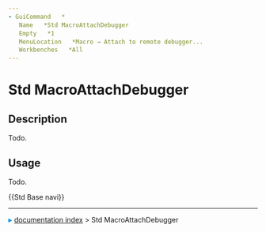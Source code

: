 ```yaml
---
- GuiCommand   *
   Name   *Std MacroAttachDebugger
   Empty   *1
   MenuLocation   *Macro → Attach to remote debugger...
   Workbenches   *All
---
```


# Std MacroAttachDebugger

## Description

Todo.

## Usage

Todo.




 {{Std Base navi}}



---
![](images/Right_arrow.png) [documentation index](../README.md) > Std MacroAttachDebugger
